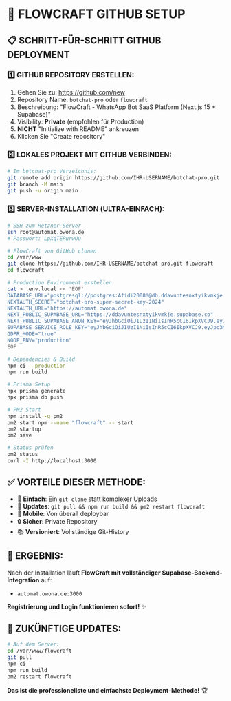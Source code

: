 # 🚀 FLOWCRAFT GITHUB SETUP

## 📋 SCHRITT-FÜR-SCHRITT GITHUB DEPLOYMENT

### 1️⃣ GITHUB REPOSITORY ERSTELLEN:

1. Gehen Sie zu: https://github.com/new
2. Repository Name: `botchat-pro` oder `flowcraft`
3. Beschreibung: "FlowCraft - WhatsApp Bot SaaS Platform (Next.js 15 + Supabase)"
4. Visibility: **Private** (empfohlen für Production)
5. **NICHT** "Initialize with README" ankreuzen
6. Klicken Sie "Create repository"

### 2️⃣ LOKALES PROJEKT MIT GITHUB VERBINDEN:

```bash
# Im botchat-pro Verzeichnis:
git remote add origin https://github.com/IHR-USERNAME/botchat-pro.git
git branch -M main
git push -u origin main
```

### 3️⃣ SERVER-INSTALLATION (ULTRA-EINFACH):

```bash
# SSH zum Hetzner-Server
ssh root@automat.owona.de
# Passwort: LpXqTEPurwUu

# FlowCraft von GitHub clonen
cd /var/www
git clone https://github.com/IHR-USERNAME/botchat-pro.git flowcraft
cd flowcraft

# Production Environment erstellen
cat > .env.local << 'EOF'
DATABASE_URL="postgresql://postgres:Afidi2008!@db.ddavuntesnxtyikvmkje.supabase.co:5432/postgres"
NEXTAUTH_SECRET="botchat-pro-super-secret-key-2024"
NEXTAUTH_URL="https://automat.owona.de"
NEXT_PUBLIC_SUPABASE_URL="https://ddavuntesnxtyikvmkje.supabase.co"
NEXT_PUBLIC_SUPABASE_ANON_KEY="eyJhbGciOiJIUzI1NiIsInR5cCI6IkpXVCJ9.eyJpc3MiOiJzdXBhYmFzZSIsInJlZiI6ImRkYXZ1bnRlc254dHlpa3Zta2plIiwicm9sZSI6ImFub24iLCJpYXQiOjE3NTY1NzgyODgsImV4cCI6MjA3MjE1NDI4OH0.BIY4-aQZOsodKF2Nbpg0byKLDolemR96SjoVEe3GMcs"
SUPABASE_SERVICE_ROLE_KEY="eyJhbGciOiJIUzI1NiIsInR5cCI6IkpXVCJ9.eyJpc3MiOiJzdXBhYmFzZSIsInJlZiI6ImRkYXZ1bnRlc254dHlpa3Zta2plIiwicm9sZSI6InNlcnZpY2Vfcm9sZSIsImlhdCI6MTc1NjU3ODI4OCwiZXhwIjoyMDcyMTU0Mjg4fQ.HfBZzrvOSAbk5Nve6MZSjYkLnQ2h8un3NPiok0z8YXA"
GDPR_MODE="true"
NODE_ENV="production"
EOF

# Dependencies & Build
npm ci --production
npm run build

# Prisma Setup
npx prisma generate
npx prisma db push

# PM2 Start
npm install -g pm2
pm2 start npm --name "flowcraft" -- start
pm2 startup
pm2 save

# Status prüfen
pm2 status
curl -I http://localhost:3000
```

## ✅ VORTEILE DIESER METHODE:

- 🚀 **Einfach**: Ein `git clone` statt komplexer Uploads
- 🔄 **Updates**: `git pull && npm run build && pm2 restart flowcraft`
- 📱 **Mobile**: Von überall deploybar
- 🔒 **Sicher**: Private Repository
- 📚 **Versioniert**: Vollständige Git-History

## 🎯 ERGEBNIS:

Nach der Installation läuft **FlowCraft mit vollständiger Supabase-Backend-Integration** auf:
- `automat.owona.de:3000`

**Registrierung und Login funktionieren sofort!** ✨

## 🔄 ZUKÜNFTIGE UPDATES:

```bash
# Auf dem Server:
cd /var/www/flowcraft
git pull
npm ci
npm run build
pm2 restart flowcraft
```

**Das ist die professionellste und einfachste Deployment-Methode!** 🏆
